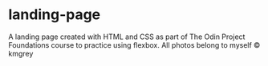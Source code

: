 # landing-page
A landing page created with HTML and CSS as part of The Odin Project Foundations course to practice using flexbox.
All photos belong to myself © kmgrey
